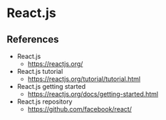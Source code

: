 # React.js

## References

- React.js
  - <https://reactjs.org/>
- React.js tutorial
  - <https://reactjs.org/tutorial/tutorial.html>
- React.js getting started
  - <https://reactjs.org/docs/getting-started.html>
- React.js repository
  - <https://github.com/facebook/react/>